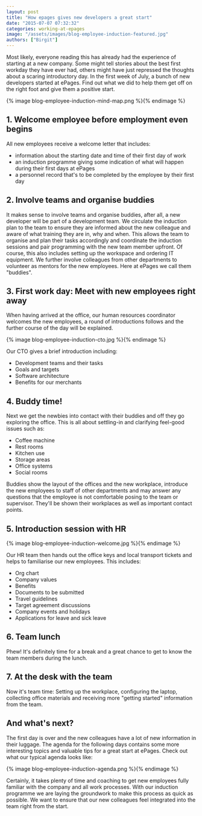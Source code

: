 ```yaml
---
layout: post
title: "How epages gives new developers a great start"
date: "2015-07-07 07:32:32"
categories: working-at-epages
image: "/assets/images/blog-employee-induction-featured.jpg"
authors: ["Birgit"]
---
```


Most likely, everyone reading this has already had the experience of starting at a new company.
Some might tell stories about the best first workday they have ever had, others might have just repressed the thoughts about a scaring introductory day.
In the first week of July, a bunch of new developers started at ePages.
Find out what we did to help them get off on the right foot and give them a positive start.

{% image blog-employee-induction-mind-map.png %}{% endimage %}

## 1. Welcome employee before employment even begins

All new employees receive a welcome letter that includes:

* information about the starting date and time of their first day of work
* an induction programme giving some indication of what will happen during their first days at ePages
* a personnel record that's to be completed by the employee by their first day

## 2. Involve teams and organise buddies

It makes sense to involve teams and organise buddies, after all, a new developer will be part of a development team.
We circulate the induction plan to the team to ensure they are informed about the new colleague and aware of what training they are in, why and when.
This allows the team to organise and plan their tasks accordingly and coordinate the induction sessions and pair programming with the new team member upfront.
Of course, this also includes setting up the workspace and ordering IT equipment.
We further involve colleagues from other departments to volunteer as mentors for the new employees.
Here at ePages we call them "buddies".

## 3. First work day: Meet with new employees right away

When having arrived at the office, our human resources coordinator welcomes the new employees, a round of introductions follows and the further course of the day will be explained.

{% image blog-employee-induction-cto.jpg %}{% endimage %}

Our CTO gives a brief introduction including:

* Development teams and their tasks
* Goals and targets
* Software architecture
* Benefits for our merchants

## 4. Buddy time!

Next we get the newbies into contact with their buddies and off they go exploring the office.
This is all about settling-in and clarifying feel-good issues such as:

* Coffee machine
* Rest rooms
* Kitchen use
* Storage areas
* Office systems
* Social rooms

Buddies show the layout of the offices and the new workplace, introduce the new employees to staff of other departments and may answer any questions that the employee is not comfortable posing to the team or supervisor.
They'll be shown their workplaces as well as important contact points.

## 5. Introduction session with HR

{% image blog-employee-induction-welcome.jpg %}{% endimage %}

Our HR team then hands out the office keys and local transport tickets and helps to familiarise our new employees.
This includes:

* Org chart
* Company values
* Benefits
* Documents to be submitted
* Travel guidelines
* Target agreement discussions
* Company events and holidays
* Applications for leave and sick leave

## 6. Team lunch

Phew! It's definitely time for a break and a great chance to get to know the team members during the lunch.

## 7. At the desk with the team

Now it's team time: Setting up the workplace, configuring the laptop, collecting office materials and receiving more "getting started" information from the team.

## And what's next?

The first day is over and the new colleagues have a lot of new information in their luggage.
The agenda for the following days contains some more interesting topics and valuable tips for a great start at ePages.
Check out what our typical agenda looks like:

{% image blog-employee-induction-agenda.png %}{% endimage %}

Certainly, it takes plenty of time and coaching to get new employees fully familiar with the company and all work processes.
With our induction programme we are laying the groundwork to make this process as quick as possible.
We want to ensure that our new colleagues feel integrated into the team right from the start.
